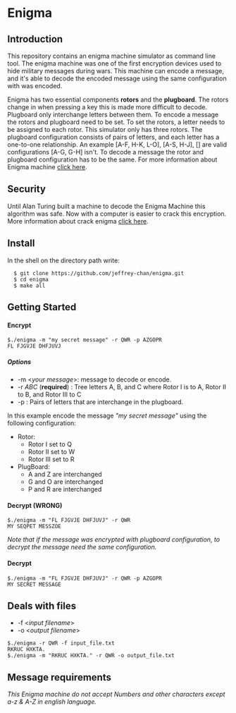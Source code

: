 # Enigma

## Introduction
This repository contains an enigma machine simulator as command line tool. The enigma machine was one of the first encryption devices used to hide military messages during wars. This machine can encode a message, and it's able to decode the encoded message using the same configuration with was encoded. 

Enigma has two essential components **rotors** and the **plugboard**.  The rotors change in when pressing a key this is made more difficult to decode. Plugboard only interchange letters between them.  To encode a message the rotors and plugboard need to be set. To set the rotors, a letter needs to be assigned to each rotor. This simulator only has three rotors.  The plugboard configuration consists of pairs of letters, and each letter has a one-to-one relationship. An example [A-F, H-K, L-O], [A-S, H-J], [] are valid configurations [A-G, G-H] isn't. To decode a message the rotor and plugboard configuration has to be the same. For more information about Enigma machine [click here](https://youtu.be/G2_Q9FoD-oQ). 

## Security
Until Alan Turing built a machine to decode the Enigma Machine this algorithm was safe. Now with a computer is easier to crack this encryption. More information about crack enigma [click here](https://www.youtube.com/watch?v=V4V2bpZlqx8).

## Install

In the shell on the directory path write: 
```
  $ git clone https://github.com/jeffrey-chan/enigma.git
  $ cd enigma 
  $ make all
```

## Getting Started
#### Encrypt 
```
$./enigma -m "my secret message" -r QWR -p AZGOPR
FL FJGVJE DHFJUVJ
```
##### Options
  * -m <_your message_>: message to decode or encode. 
  * -r _ABC_ (**required**) : Tree letters A, B, and C where Rotor I is to A, Rotor II to B, and Rotor III to C
  * -p _<letter pairs>_ : Pairs of letters that are interchange in the plugboard.
  
In this example encode the message _"my secret message"_ using the following configuration:

  * Rotor:
    * Rotor I set to Q
    * Rotor II set to W
    * Rotor III set to R
  * PlugBoard:
    * A and Z are interchanged
    * G and O are interchanged
    * P and R are interchanged

#### Decrypt (WRONG)
```
$./enigma -m "FL FJGVJE DHFJUVJ" -r QWR 
MY SEQPET MESSZOE
```
_Note that if the message was encrypted with plugboard configuration, to decrypt the message need the same configuration._
#### Decrypt
```
$./enigma -m "FL FJGVJE DHFJUVJ" -r QWR -p AZGOPR
MY SECRET MESSAGE
```

## Deals with files
* -f <_input filename_>
* -o <_output filename_>

```
$./enigma -r QWR -f input_file.txt
RKRUC HXKTA.
$./enigma -m "RKRUC HXKTA." -r QWR -o output_file.txt
```

## Message requirements
_This Enigma machine do not accept Numbers and other characters except a-z & A-Z in english language._
